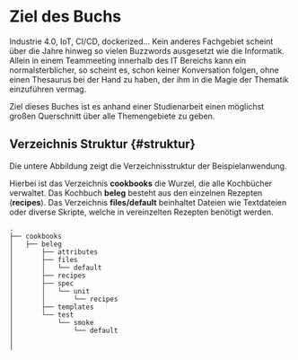 # Ziel des Buchs
Industrie 4.0, IoT, CI/CD, dockerized... Kein anderes Fachgebiet scheint über die Jahre hinweg so vielen Buzzwords ausgesetzt wie die Informatik. Allein in einem Teammeeting innerhalb des IT Bereichs kann ein normalsterblicher, so scheint es, schon keiner Konversation folgen, ohne einen Thesaurus bei der Hand zu haben, der ihm in die Magie der Thematik einzuführen vermag.

Ziel dieses Buches ist es anhand einer Studienarbeit einen möglichst großen Querschnitt über alle Themengebiete zu geben.

## Verzeichnis Struktur {#struktur}

Die untere Abbildung zeigt die Verzeichnisstruktur der Beispielanwendung.

Hierbei ist das Verzeichnis **cookbooks** die Wurzel, die alle Kochbücher verwaltet.
Das Kochbuch **beleg** besteht aus den einzelnen Rezepten (**recipes**).
Das Verzeichnis **files/default** beinhaltet Dateien wie Textdateien oder diverse Skripte, welche in vereinzelten Rezepten benötigt werden.

```
.
├── cookbooks
│   ├── beleg
│       ├── attributes
│       ├── files
│       │   └── default
│       ├── recipes
│       ├── spec
│       │   └── unit
│       │       └── recipes
│       ├── templates
│       └── test
│           └── smoke
│               └── default
│   
│   

```
